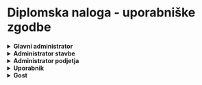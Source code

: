 # Diplomska naloga - uporabniške zgodbe
<details>
<summary><b>Glavni administrator</b></summary>

## 1. Kreiranje administratorja stavbe

> **Prioriteta:** 1
> </br>**Ocena:** 1
> </br>**Zgodba:** Glavni administrator lahko kreira administratorja stavbe in mu povezavo za registracijo pošlje na e-mail.
> </br>**Opombe:** /
> </br>**Sprejemni testi:** Administratorju stavbe določi le email.

## 2. Dodajanje stavbe

> **Prioriteta:** 1
> **</br>Ocena:** 2
> **</br>Zgodba:** Glavni administrator lahko kreira in upravlja s stavbo.
> **</br>Opombe:** Glavni administrator je le en.
> **</br>Sprejemni testi:** Za kreiranje stavbe so pomembni: Naslov stavbe, poštna številka, administrator stavbe in podatki o njej.

</details>

<details>
<summary><b>Administrator stavbe</b></summary>

## 1. Registracija

> **Prioriteta:** 1
> **</br>Ocena:** 1
> **</br>Zgodba:** Administrator stavbe na mail dobi podatke za prijavo v aplikacijo. Ob prvi prijavi, ga sistem pozove v spremembo gesla.
> **</br>Opombe:** Za uporabo aplikacije, si mora geslo spremeniti.
> **</br>Sprejemni testi:** Geslo mora biti dovolj zahtevno (vsaj 6 znakov, vsaj ena velika črka in vsaj 2 števili in en znak).

## 2. Vnos podatkov o stavbi

> **Prioriteta:** 2
> **</br>Ocena:** 2
> **</br>Zgodba:** Administrator stavbe lahko kadarkoli spremeni podatke o stavbi.
> **</br>Opombe:** /
> **</br>Sprejemni testi:** Urejanje polnilnic, podjetij in podatkov o stavbi

## 3. Dodajanje polnilnic

> **Prioriteta:** 2
> **</br>Ocena:** 2
> **</br>Zgodba:** Administrator stavbe lahko kadarkoli doda polnilnico.
> **</br>Opombe:** /
> **</br>Sprejemni testi:** Polnilnica vsebuje podatke o moči, lokaciji, maks število zaporednih terminov, maks ur polnjenja in kateremu podjetju pripada. Ustvari lahko tudi polnilnico ki pripada le gostu (uporabniku, ki ni registriran).

## 4. Kreiranje administratorja podjetja

> **Prioriteta:** 1
> </br>**Ocena:** 4
> </br>**Zgodba:** Administrator stavbe lahko kreira administratorja podjetja in mu povezavo za registracijo pošlje na e-mail.
> </br>**Opombe:** /
> </br>**Sprejemni testi:** Administratorju podjetja določi le email.

## 5. Dodajanje podjetja

> **Prioriteta:** 1
> **</br>Ocena:** 2
> **</br>Zgodba:** Administrator stavbe lahko upravlja s podjetjem (s polnilnicami, ki pripadajo).
> **</br>Opombe:** Stavba ima le enega administratorja stavbe.
> **</br>Sprejemni testi:** Za kreiranje stavbe so pomembni: Nadstropje/soba podjetja in podatki o polnilnicah.
</details>

<details>
<summary><b>Administrator podjetja</b></summary>

## 1. Registracija

> **Prioriteta:** 1
> **</br>Ocena:** 1
> **</br>Zgodba:** Administrator podjetja na mail dobi podatke za prijavo v aplikacijo. Ob prvi prijavi, ga sistem pozove v spremembo gesla.
> **</br>Opombe:** Za uporabo aplikacije, si mora geslo spremeniti.
> **</br>Sprejemni testi:** Geslo mora biti dovolj zahtevno (vsaj 6 znakov, vsaj ena velika črka in vsaj 2 števili in en znak).

## 2. Vnos podatkov podjetja

> **Prioriteta:** 1
> **</br>Ocena:** 2
> **</br>Zgodba:** Administrator podjetja lahko upravlja s podjetjem (s polnilnicami, ki pripadajo).
> **</br>Opombe:** Podjetje ima le enega administratorja podjetja.
> **</br>Sprejemni testi:** Spreminja lahko: Nadstropje/soba podjetja, maks število zaporednih terminov, maks ur polnjenja.

## 3. Kreiranje uporabnika

> **Prioriteta:** 1
> </br>**Ocena:** 4
> </br>**Zgodba:** Administrator podjetja lahko kreira uporabnika in mu povezavo za registracijo pošlje na e-mail.
> </br>**Opombe:** /
> </br>**Sprejemni testi:** Uporabniku določi le email.

## 4. Sproščanje terminov

> **Prioriteta:** 1
> </br>**Ocena:** 4
> </br>**Zgodba:** Administrator podjetja, lahko kadarkoli sprosti termin.
> </br>**Opombe:** /
> </br>**Sprejemni testi:** Uporabnik z rezerviranim terminom, dobi email o spremembi.

## 5. Izdaja RFID kartice

> **Prioriteta:** 1
> </br>**Ocena:** 4
> </br>**Zgodba:** Administrator podjetja, uporabniku generira rfid kartico
> </br>**Opombe:** /
> </br>**Sprejemni testi:** Uporabnik z rfid kartico lahko uporablja polnilnico.
</details>
<details>
<summary><b>Uporabnik</b></summary>

## 1. Registracija

> **Prioriteta:** 1
> **</br>Ocena:** 1
> **</br>Zgodba:** Uporabnik na mail dobi podatke za prijavo v aplikacijo. Ob prvi prijavi, ga sistem pozove v spremembo gesla.
> **</br>Opombe:** Za uporabo aplikacije, si mora geslo spremeniti.
> **</br>Sprejemni testi:** Geslo mora biti dovolj zahtevno (vsaj 6 znakov, vsaj ena velika črka in vsaj 2 števili in en znak).

## 2. Rezervacija termina

> **Prioriteta:** 1
> **</br>Ocena:** 1
> **</br>Zgodba:** Uporabnik si lahko rezervira termin.
> **</br>Opombe:** Če je termin zasede, ga aplikacija doda v čakalno vrsto.
> **</br>Sprejemni testi:** Termini morajo zadoščati omejitvam polnilnice (št. zaproednih rezervacij)

## 3. Sprostitev termina

> **Prioriteta:** 1
> **</br>Ocena:** 1
> **</br>Zgodba:** Uporabnik si lahko sprosti termin.
> **</br>Opombe:** /
> **</br>Sprejemni testi:** Termin dobi naslednji v čakalni vrsti.

## 4. Prevzem termina

> **Prioriteta:** 1
> **</br>Ocena:** 1
> **</br>Zgodba:** Uporabnik lahko v primeru odpovedu drugega uporabnika termin prevzame.
> **</br>Opombe:** Uporabnik mora biti v času sprostitve v čakalni vrsti za termin.
> **</br>Sprejemni testi:** O prevzemu termina je obveščen preko emaila.
</details>
<details>
<summary><b>Gost</b></summary>

## 1. Rezervacija termina

> **Prioriteta:** 1
> **</br>Ocena:** 1
> **</br>Zgodba:** Gost si lahko rezervira termin.
> **</br>Opombe:** Če je termin zasede, ga aplikacija doda v čakalno vrsto. Polnilnica za goste je posebaj in je vidna brez prijave.
> **</br>Sprejemni testi:** Termini morajo zadoščati omejitvam polnilnice (št. zaproednih rezervacij)
</details>
